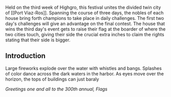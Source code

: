 Held on the third week of Highgro, this festival unites the divided twin city of [[Port Viaz-Ros]]. Spanning the course of three days, the nobles of each house bring forth champions to take place in daily challenges. The first two day's challenges will give an advantage on the final contest. The house that wins the third day's event gets to raise their flag at the boarder of where the two cities touch, giving their side the crucial extra inches to claim the rights stating that their side is bigger.

## Introduction

Large fireworks explode over the water with whistles and bangs. Splashes of color dance across the dark waters in the harbor. As eyes move over the horizon, the tops of buildings can just baraly 

*Greetings one and all to the 300th annual, Flags*